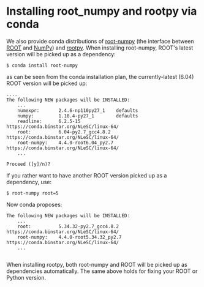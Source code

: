 # Installing root_numpy and rootpy via conda

We also provide conda distributions of [root-numpy](https://github.com/rootpy/root_numpy) (the interface between [ROOT](https://root.cern.ch/) and [NumPy](http://www.numpy.org/)) and [rootpy](https://github.com/rootpy/rootpy). When installing root-numpy, ROOT's latest version will be picked up as a dependency:

```
$ conda install root-numpy
```
as can be seen from the conda installation plan, the currently-latest (6.04) ROOT version will be picked up:

```
....
The following NEW packages will be INSTALLED:
    ...
    numexpr:       2.4.6-np110py27_1    defaults                                 
    numpy:         1.10.4-py27_1        defaults                                
    readline:      6.2.5-15             https://conda.binstar.org/NLeSC/linux-64/
    root:          6.04-py2.7_gcc4.8.2  https://conda.binstar.org/NLeSC/linux-64/
    root-numpy:    4.4.0-root6.04_py2.7 https://conda.binstar.org/NLeSC/linux-64/    
    ...           

Proceed ([y]/n)? 

```
If you rather want to have another ROOT version picked up as a dependency, use:

```
$ root-numpy root=5
```
Now conda proposes:
```
The following NEW packages will be INSTALLED:
    ...
    root:          5.34.32-py2.7_gcc4.8.2  https://conda.binstar.org/NLeSC/linux-64/
    root-numpy:    4.4.0-root5.34.32_py2.7 https://conda.binstar.org/NLeSC/linux-64/
    ...             
    
  ```
 When installing rootpy, both root-numpy and ROOT will be picked up as dependencies automatically. The same above holds for fixing your ROOT or Python version.
